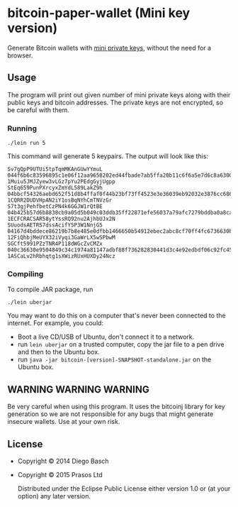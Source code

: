 # bitcoin-paper-wallet (Mini key version)

Generate Bitcoin wallets with
[mini private keys](https://en.bitcoin.it/wiki/Mini_private_key_format),
without the need for a browser.

## Usage

The program will print out given number of mini private keys along
with their public keys and bitcoin addresses. The private keys are not
encrypted, so be careful with them.

### Running

    ./lein run 5

This command will generate 5 keypairs. The output will look like this:

```
Sv7gQpP9UTUiStpTqmMKAnGUwYYmuL 044f6b6c83596895c1e06f12aa9658202ed44fbade7ab5ffa20b11c6f6a5e7d6c8a63006c33394ffb1733e1a2e677c4cdd2a9d8def18e70e95d7da1db9b4204763 1Muiu5JMJZyew3vLGz7pYu2PEdgGyjUgpp
StEq659PunPXrcyxZmYdL589LakZ9h 04bbcf54326aebd652f51d8b4ffaf0f44b23bf73ff4523e3e36039eb92032e3876cc6861b9cc11cfa9ca78f5ee4a9cf75e5961ffb8d038af0d0f411125faf3cbd6 1CQRR2DUDVHpAN2iY1osBqNYhCmTNVzGr
S7t3gjPehfbetCzPN4k6GGJW1rQtBE 04b425b57d6b8838cb9a05d5b049c03ddb35ff22871efe56037a79afc7279bddba0a8ca2432cc61e12a5547072bb0ef523e29a22bd8b21dc714c5706e83b2e32d0 1ECFCRACSAR58ytYssRQ92nu2AjhbUJx2N
SUuodsAETRS7dssAcifY5P3W1NnjG5 04167d4bddece86219b7b8e485e0dfbb1466650b54912ebec2abc8cf70ff4fc6736630bc3065e6837b714b091dcc25cfc4ab5fb9826368e4d38526e7662d7f8768 12FiQhbjMeUYX32iVyqi3GaWrLX5wSPbwM
SGCft5991PZzTNR4P118dWGcZvCMZx 040c36630e9504849c34c1974a81147adbf88f736282830441d3c4e92edbdf06c92fc45fedd872ddc77ac84fd67f410250f21ade23c955d073d7fefdc50af56457 1ASCaLv2hRbhqtg1sXWizRUxHUXDy24Ncz
```

### Compiling

To compile JAR package, run

    ./lein uberjar

 You may want to do this on a computer that's never been connected to the internet. For example, you could:

 * Boot a live CD/USB of Ubuntu, don't connect it to a network.
 * run `lein uberjar` on a trusted computer, copy the jar file to a pen drive and then to the Ubuntu box.
 * run `java -jar bitcoin-[version]-SNAPSHOT-standalone.jar` on the Ubuntu box.

## WARNING WARNING WARNING 

 Be very careful when using this program. It uses the bitcoinj library for key generation
  so we are not responsible for any bugs that might generate insecure wallets. Use at your own risk.

## License

* Copyright © 2014 Diego Basch
* Copyright © 2015 Prasos Ltd

  Distributed under the Eclipse Public License either version 1.0 or (at
      your option) any later version.
